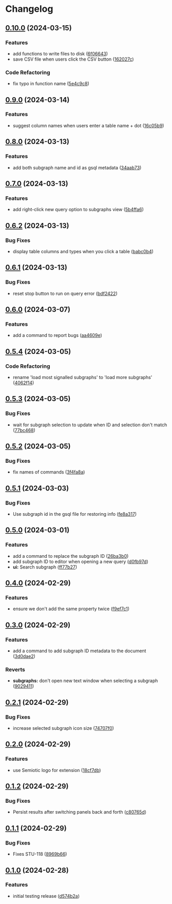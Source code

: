 # Changelog

## [0.10.0](https://github.com/semiotic-ai/vscode-sql-studio/compare/v0.9.0...v0.10.0) (2024-03-15)


### Features

* add functions to write files to disk ([6f06643](https://github.com/semiotic-ai/vscode-sql-studio/commit/6f0664352a90371b3f88f87156496dd3e0f0acab))
* save CSV file when users click the CSV button ([162027c](https://github.com/semiotic-ai/vscode-sql-studio/commit/162027c04721f369d70e35dd01a42192cd7a6ebf))


### Code Refactoring

* fix typo in function name ([5e4c9c8](https://github.com/semiotic-ai/vscode-sql-studio/commit/5e4c9c82748b47f33fefefb17057e2172619e563))

## [0.9.0](https://github.com/semiotic-ai/vscode-sql-studio/compare/v0.8.0...v0.9.0) (2024-03-14)


### Features

* suggest column names when users enter a table name + dot ([16c05b9](https://github.com/semiotic-ai/vscode-sql-studio/commit/16c05b99b7c8532143ca95b44a837b24acdfbee8))

## [0.8.0](https://github.com/semiotic-ai/vscode-sql-studio/compare/v0.7.0...v0.8.0) (2024-03-13)


### Features

* add both subgraph name and id as gsql metadata ([34aab73](https://github.com/semiotic-ai/vscode-sql-studio/commit/34aab73b6159fc6f3bbcce423b0c36f09cfa57d1))

## [0.7.0](https://github.com/semiotic-ai/vscode-sql-studio/compare/v0.6.2...v0.7.0) (2024-03-13)


### Features

* add right-click new query option to subgraphs view ([5b4ffa6](https://github.com/semiotic-ai/vscode-sql-studio/commit/5b4ffa6d9028fccf48e346389c5dd442ef23578e))

## [0.6.2](https://github.com/semiotic-ai/vscode-sql-studio/compare/v0.6.1...v0.6.2) (2024-03-13)


### Bug Fixes

* display table columns and types when you click a table ([babc0b4](https://github.com/semiotic-ai/vscode-sql-studio/commit/babc0b4ab85e81a548e8691e9462aa46dc216f54))

## [0.6.1](https://github.com/semiotic-ai/vscode-sql-studio/compare/v0.6.0...v0.6.1) (2024-03-13)


### Bug Fixes

* reset stop button to run on query error ([bdf2422](https://github.com/semiotic-ai/vscode-sql-studio/commit/bdf2422921c265f11012677a84df080f593af69d))

## [0.6.0](https://github.com/semiotic-ai/vscode-sql-studio/compare/v0.5.4...v0.6.0) (2024-03-07)


### Features

* add a command to report bugs ([aa4609e](https://github.com/semiotic-ai/vscode-sql-studio/commit/aa4609e2de10348c22133dfdd9f9a5e4a7a1c146))

## [0.5.4](https://github.com/semiotic-ai/vscode-sql-studio/compare/v0.5.3...v0.5.4) (2024-03-05)


### Code Refactoring

* rename 'load most signalled subgraphs' to 'load more subgraphs' ([4062f14](https://github.com/semiotic-ai/vscode-sql-studio/commit/4062f14d1078bfd5729d10e1f73a4bdd531ce8e5))

## [0.5.3](https://github.com/semiotic-ai/vscode-sql-studio/compare/v0.5.2...v0.5.3) (2024-03-05)


### Bug Fixes

* wait for subgraph selection to update when ID and selection don't match ([77bc468](https://github.com/semiotic-ai/vscode-sql-studio/commit/77bc468b5279e7717c99e96916f2f1c19f76109c))

## [0.5.2](https://github.com/semiotic-ai/vscode-sql-studio/compare/v0.5.1...v0.5.2) (2024-03-05)


### Bug Fixes

* fix names of commands ([3f4fa8a](https://github.com/semiotic-ai/vscode-sql-studio/commit/3f4fa8a90cc22ae50bd359e365eb140fe8c09b6b))

## [0.5.1](https://github.com/semiotic-ai/vscode-sql-studio/compare/v0.5.0...v0.5.1) (2024-03-03)


### Bug Fixes

* Use subgraph id in the gsql file for restoring info ([fe8a317](https://github.com/semiotic-ai/vscode-sql-studio/commit/fe8a3178e84b885207ecb64f803ac1cf43d17622))

## [0.5.0](https://github.com/semiotic-ai/vscode-sql-studio/compare/v0.4.0...v0.5.0) (2024-03-01)


### Features

* add a command to replace the subgraph ID ([26ba3b0](https://github.com/semiotic-ai/vscode-sql-studio/commit/26ba3b07a7f17ac060eddc362f8d1ceaeb2b88d1))
* add subgraph ID to editor when opening a new query ([d0fb97d](https://github.com/semiotic-ai/vscode-sql-studio/commit/d0fb97d06a1e0a4dbde160f0e62135b8675060c1))
* **ui:** Search subgraph ([ff77b27](https://github.com/semiotic-ai/vscode-sql-studio/commit/ff77b27c46f0eacad0ea50212581b95b1044e49a))

## [0.4.0](https://github.com/semiotic-ai/vscode-sql-studio/compare/v0.3.0...v0.4.0) (2024-02-29)


### Features

* ensure we don't add the same property twice ([f9ef7c1](https://github.com/semiotic-ai/vscode-sql-studio/commit/f9ef7c1826d5ff7234b1689302167cd3a9399dc1))

## [0.3.0](https://github.com/semiotic-ai/vscode-sql-studio/compare/v0.2.1...v0.3.0) (2024-02-29)


### Features

* add a command to add subgraph ID metadata to the document ([3d0dae2](https://github.com/semiotic-ai/vscode-sql-studio/commit/3d0dae2d2690a6b6fd726943656e116ce67fba65))


### Reverts

* **subgraphs:** don't open new text window when selecting a subgraph ([9029411](https://github.com/semiotic-ai/vscode-sql-studio/commit/9029411b32c3030fd3ebdb396a459369581c8cdd))

## [0.2.1](https://github.com/semiotic-ai/vscode-sql-studio/compare/v0.2.0...v0.2.1) (2024-02-29)


### Bug Fixes

* increase selected subgraph icon size ([74707f0](https://github.com/semiotic-ai/vscode-sql-studio/commit/74707f010bc2e11898b795eaf47d66585eef0db1))

## [0.2.0](https://github.com/semiotic-ai/vscode-sql-studio/compare/v0.1.2...v0.2.0) (2024-02-29)


### Features

* use Semiotic logo for extension ([18cf7db](https://github.com/semiotic-ai/vscode-sql-studio/commit/18cf7dbbdc289f5ac4f8f3afefefb3bc2c4b37eb))

## [0.1.2](https://github.com/semiotic-ai/vscode-sql-studio/compare/v0.1.1...v0.1.2) (2024-02-29)


### Bug Fixes

* Persist results after switching panels back and forth ([c80765d](https://github.com/semiotic-ai/vscode-sql-studio/commit/c80765d75a4b53a82ae2d928c05ab1992706df1e))

## [0.1.1](https://github.com/semiotic-ai/vscode-sql-studio/compare/v0.1.0...v0.1.1) (2024-02-29)


### Bug Fixes

* Fixes STU-118 ([8969b66](https://github.com/semiotic-ai/vscode-sql-studio/commit/8969b669795289dc6c5f8252a17403a262f4d2c1))

## [0.1.0](https://github.com/semiotic-ai/vscode-sql-studio/compare/v0.0.0...v0.1.0) (2024-02-28)


### Features

* initial testing release ([d574b2a](https://github.com/semiotic-ai/vscode-sql-studio/commit/d574b2a6f780c1885bcbaaa2890da63280912dc0))
